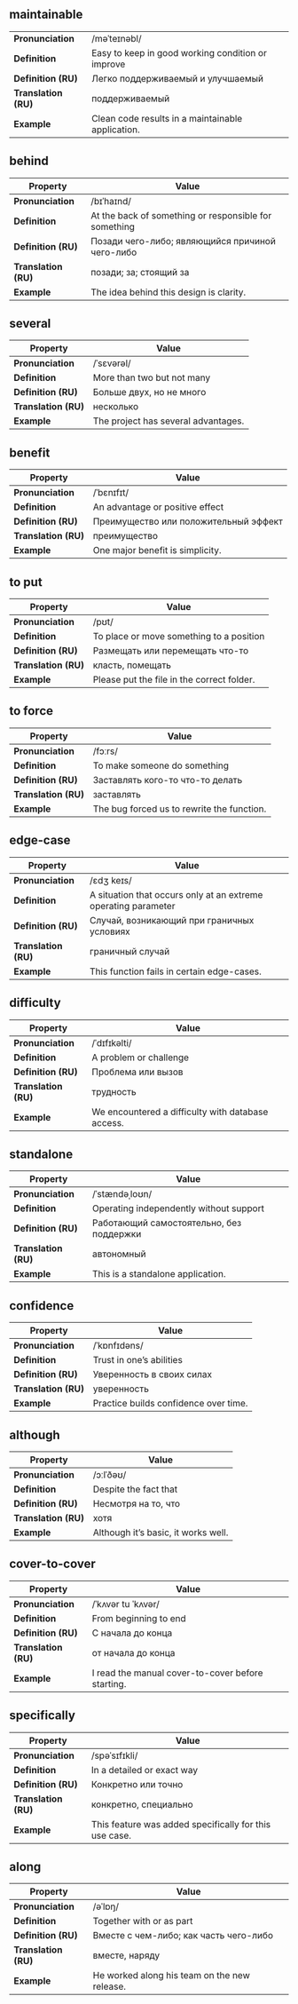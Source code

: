 ## maintainable

|                      |                                                   |
| -------------------- | ------------------------------------------------- |
| **Pronunciation**    | /məˈteɪnəbl/                                      |
| **Definition**       | Easy to keep in good working condition or improve |
| **Definition (RU)**  | Легко поддерживаемый и улучшаемый                 |
| **Translation (RU)** | поддерживаемый                                    |
| **Example**          | Clean code results in a maintainable application. |

## behind

| Property             | Value                                                 |
| -------------------- | ----------------------------------------------------- |
| **Pronunciation**    | /bɪˈhaɪnd/                                            |
| **Definition**       | At the back of something or responsible for something |
| **Definition (RU)**  | Позади чего-либо; являющийся причиной чего-либо       |
| **Translation (RU)** | позади; за; стоящий за                                |
| **Example**          | The idea behind this design is clarity.               |

## several

| Property             | Value                               |
| -------------------- | ----------------------------------- |
| **Pronunciation**    | /ˈsɛvərəl/                          |
| **Definition**       | More than two but not many          |
| **Definition (RU)**  | Больше двух, но не много            |
| **Translation (RU)** | несколько                           |
| **Example**          | The project has several advantages. |

## benefit

| Property             | Value                                 |
| -------------------- | ------------------------------------- |
| **Pronunciation**    | /ˈbɛnɪfɪt/                            |
| **Definition**       | An advantage or positive effect       |
| **Definition (RU)**  | Преимущество или положительный эффект |
| **Translation (RU)** | преимущество                          |
| **Example**          | One major benefit is simplicity.      |

## to put

| Property             | Value                                      |
| -------------------- | ------------------------------------------ |
| **Pronunciation**    | /pʊt/                                      |
| **Definition**       | To place or move something to a position   |
| **Definition (RU)**  | Размещать или перемещать что-то            |
| **Translation (RU)** | класть, помещать                           |
| **Example**          | Please put the file in the correct folder. |

## to force

| Property             | Value                                      |
| -------------------- | ------------------------------------------ |
| **Pronunciation**    | /fɔːrs/                                    |
| **Definition**       | To make someone do something               |
| **Definition (RU)**  | Заставлять кого-то что-то делать           |
| **Translation (RU)** | заставлять                                 |
| **Example**          | The bug forced us to rewrite the function. |

## edge-case

| Property             | Value                                                          |
| -------------------- | -------------------------------------------------------------- |
| **Pronunciation**    | /ɛdʒ keɪs/                                                     |
| **Definition**       | A situation that occurs only at an extreme operating parameter |
| **Definition (RU)**  | Случай, возникающий при граничных условиях                     |
| **Translation (RU)** | граничный случай                                               |
| **Example**          | This function fails in certain edge-cases.                     |

## difficulty

| Property             | Value                                             |
| -------------------- | ------------------------------------------------- |
| **Pronunciation**    | /ˈdɪfɪkəlti/                                      |
| **Definition**       | A problem or challenge                            |
| **Definition (RU)**  | Проблема или вызов                                |
| **Translation (RU)** | трудность                                         |
| **Example**          | We encountered a difficulty with database access. |

## standalone

| Property             | Value                                    |
| -------------------- | ---------------------------------------- |
| **Pronunciation**    | /ˈstændəˌloʊn/                           |
| **Definition**       | Operating independently without support  |
| **Definition (RU)**  | Работающий самостоятельно, без поддержки |
| **Translation (RU)** | автономный                               |
| **Example**          | This is a standalone application.        |

## confidence

| Property             | Value                                 |
| -------------------- | ------------------------------------- |
| **Pronunciation**    | /ˈkɒnfɪdəns/                          |
| **Definition**       | Trust in one’s abilities              |
| **Definition (RU)**  | Уверенность в своих силах             |
| **Translation (RU)** | уверенность                           |
| **Example**          | Practice builds confidence over time. |

## although

| Property             | Value                               |
| -------------------- | ----------------------------------- |
| **Pronunciation**    | /ɔːlˈðəʊ/                           |
| **Definition**       | Despite the fact that               |
| **Definition (RU)**  | Несмотря на то, что                 |
| **Translation (RU)** | хотя                                |
| **Example**          | Although it’s basic, it works well. |

## cover-to-cover

| Property             | Value                                             |
| -------------------- | ------------------------------------------------- |
| **Pronunciation**    | /ˈkʌvər tu ˈkʌvər/                                |
| **Definition**       | From beginning to end                             |
| **Definition (RU)**  | С начала до конца                                 |
| **Translation (RU)** | от начала до конца                                |
| **Example**          | I read the manual cover-to-cover before starting. |

## specifically

| Property             | Value                                                  |
| -------------------- | ------------------------------------------------------ |
| **Pronunciation**    | /spəˈsɪfɪkli/                                          |
| **Definition**       | In a detailed or exact way                             |
| **Definition (RU)**  | Конкретно или точно                                    |
| **Translation (RU)** | конкретно, специально                                  |
| **Example**          | This feature was added specifically for this use case. |

## along

| Property             | Value                                        |
| -------------------- | -------------------------------------------- |
| **Pronunciation**    | /əˈlɒŋ/                                      |
| **Definition**       | Together with or as part                     |
| **Definition (RU)**  | Вместе с чем-либо; как часть чего-либо       |
| **Translation (RU)** | вместе, наряду                               |
| **Example**          | He worked along his team on the new release. |
